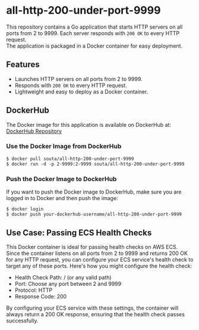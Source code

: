 # all-http-200-under-port-9999

This repository contains a Go application that starts HTTP servers on all ports from 2 to 9999. Each server responds with `200 OK` to every HTTP request.  
The application is packaged in a Docker container for easy deployment.

## Features

- Launches HTTP servers on all ports from 2 to 9999.
- Responds with `200 OK` to every HTTP request.
- Lightweight and easy to deploy as a Docker container.

## DockerHub
The Docker image for this application is available on DockerHub at:
[DockerHub Repository](https://hub.docker.com/r/souta/all-http-200-under-port-9999)

### Use the Docker Image from DockerHub

```
$ docker pull souta/all-http-200-under-port-9999
$ docker run -d -p 2-9999:2-9999 souta/all-http-200-under-port-9999
```

### Push the Docker Image to DockerHub

If you want to push the Docker image to DockerHub, make sure you are logged in to Docker and then push the image:

```
$ docker login
$ docker push your-dockerhub-username/all-http-200-under-port-9999
```

## Use Case: Passing ECS Health Checks
This Docker container is ideal for passing health checks on AWS ECS.  
Since the container listens on all ports from 2 to 9999 and returns 200 OK for any HTTP request, you can configure your ECS service's health check to target any of these ports. Here's how you might configure the health check:

- Health Check Path: / (or any valid path)
- Port: Choose any port between 2 and 9999 
- Protocol: HTTP 
- Response Code: 200

By configuring your ECS service with these settings, the container will always return a 200 OK response, ensuring that the health check passes successfully.

